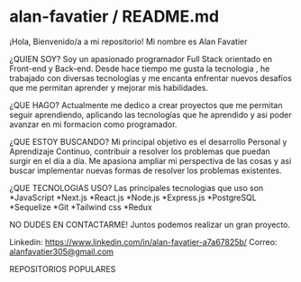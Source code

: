 # alan-favatier / README.md
¡Hola, Bienvenido/a a mi repositorio! Mi nombre es Alan Favatier

¿QUIEN SOY?
 Soy un apasionado programador Full Stack orientado en Front-end y Back-end. Desde hace tiempo me gusta la tecnologia , he trabajado con diversas tecnologías y me encanta enfrentar nuevos desafíos que me permitan aprender y mejorar mis habilidades.

¿QUE HAGO?
Actualmente me dedico a crear proyectos que me permitan seguir aprendiendo, aplicando las tecnologías que he aprendido y asi poder avanzar en mi formacion como programador.

¿QUE ESTOY BUSCANDO?
Mi principal objetivo es el desarrollo Personal y Aprendizaje Continuo, contribuir a resolver los problemas que puedan surgir en el día a día. Me apasiona ampliar mi perspectiva de las cosas y asi buscar implementar nuevas formas de resolver los problemas existentes.

¿QUE TECNOLOGIAS USO?
Las principales tecnologias que uso son 
*JavaScript
*Next.js
*React.js
*Node.js
*Express.js
*PostgreSQL
*Sequelize
*Git
*Tailwind css
*Redux

NO DUDES EN CONTACTARME!
Juntos podemos realizar un gran proyecto.

Linkedin: https://www.linkedin.com/in/alan-favatier-a7a67825b/
Correo: alanfavatier305@gmail.com

REPOSITORIOS POPULARES



